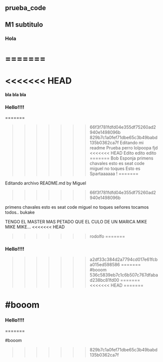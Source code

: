



































## prueba_code
## M1 subtitulo
### Hola








=======
=======
<<<<<<< HEAD
=======
#### bla bla bla
### Hello!!!!
=======
>>>>>>> 66f3f781fdfd04e355df75260ad2940e1498096b
>>>>>>> 829b7c1a0fef71dbe65c3b49babd135b0362ca7f
Editando mi readme
Prueba perro
lolpoopa
fjd
<<<<<<< HEAD
Edito edito edito
=======
Bob Esponja
primens
chavales esto es seat code
miguel no toques
Esto es Spartaaaaaa !
=======

Editando archivo README.md by Miguel
>>>>>>> 66f3f781fdfd04e355df75260ad2940e1498096b

primens
chavales esto es seat code
miguel no toques
señores tocamos todos.. bukake

TENGO EL MASTER MAS PETADO QUE EL CULO DE UN MARICA
MIKE MIKE MIKE...
<<<<<<< HEAD
>>>>>>> rodolfo
=======
### Hello!!!!
>>>>>>> a2df33c384d2a7794cd017e61fcba015ed598586
=======
#booom
>>>>>>> 536c5839eb7c1c6b507c767dfabad238bc81fd00
=======
<<<<<<< HEAD
=======

#booom
=======
### Hello!!!!
=======

#booom
>>>>>>> 829b7c1a0fef71dbe65c3b49babd135b0362ca7f

